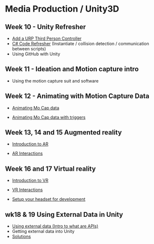 # Media Production / Unity3D

## Week 10 -  Unity Refresher

 - [Add a URP Third Person Controller](https://uwetom.github.io/media-production-worksheets/wk10-unity-refresher/) 
 - [C# Code Refresher](https://uwetom.github.io/media-production-worksheets/wk10-unity-refresher/code-refresher.html) (Instantiate / collision detection / communication between scripts)
 - Using GitHub with Unity

## Week 11 - Ideation and Motion capture intro
- Using the motion capture suit and software
 
## Week 12 - Animating with Motion Capture Data

- [Animating Mo Cap data](https://uwetom.github.io/media-production-worksheets/wk12-animating-mocap-data/)

- [Animating Mo Cap data with triggers](https://uwetom.github.io/media-production-worksheets/wk12-animating-mocap-data/triggers.html)

## Week 13, 14 and 15 Augmented reality

- [Introduction to AR](https://uwetom.github.io/media-production-worksheets/wk13-unity-ar-introduction/)

- [AR Interactions](https://uwetom.github.io/media-production-worksheets/wk14-unity-ar-interactions/)

## Week 16 and 17 Virtual reality

 - [Introduction to VR](https://uwetom.github.io/media-production-worksheets/wk17-vr-introduction)
 
- [VR Interactions](https://uwetom.github.io/media-production-worksheets/wk18-more-vr)

- [Setup your headset for development](https://uwetom.github.io/media-production-worksheets/wk18b-setup-headset)

## wk18 & 19 Using External Data in Unity

 - [Using external data (Intro to what are APIs)](https://uwetom.github.io/media-production-worksheets/wk15-using-external-data/)
 - Getting external data into Unity
 - [Solutions](https://uwetom.github.io/media-production-worksheets/wk15-using-external-data/api-solutions.html)

<!--stackedit_data:
eyJoaXN0b3J5IjpbLTE0MjUyMTQ3MDQsLTIwNTY3MTUwNTQsMT
IzNDYyNTAwNSwxMDIyNzA3Mjc1LDY1ODQ0MjQzLC04MzMyODgz
Ml19
-->